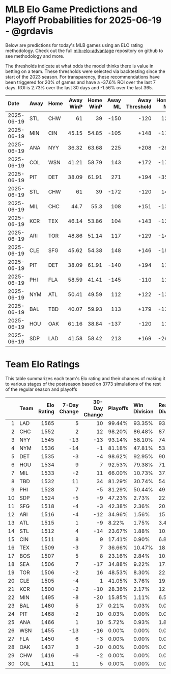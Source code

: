 # MLB Elo Game Predictions and Playoff Probabilities for 2025-06-19 - @grdavis
Below are predictions for today's MLB games using an ELO rating methodology. Check out the full [mlb-elo-advantage](https://github.com/grdavis/mlb-elo-advantage) repository on github to see methodology and more.

The thresholds indicate at what odds the model thinks there is value in betting on a team. These thresholds were selected via backtesting since the start of the 2023 season. For transparency, these recommendations have been triggered for 20% of games and have a -37.6% ROI over the last 7 days. ROI is 2.73% over the last 30 days and -1.56% over the last 365.

| Date       | Away   | Home   |   Away WinP |   Home WinP |   Away ML |   Away Threshold |   Home ML |   Home Threshold |
|:-----------|:-------|:-------|------------:|------------:|----------:|-----------------:|----------:|-----------------:|
| 2025-06-19 | STL    | CHW    |       61    |       39    |      -150 |             -120 |       123 |             +187 |
| 2025-06-19 | MIN    | CIN    |       45.15 |       54.85 |      -105 |             +148 |      -115 |             +104 |
| 2025-06-19 | ANA    | NYY    |       36.32 |       63.68 |       225 |             +208 |      -285 |             -132 |
| 2025-06-19 | COL    | WSN    |       41.21 |       58.79 |       143 |             +172 |      -175 |             -110 |
| 2025-06-19 | PIT    | DET    |       38.09 |       61.91 |       271 |             +194 |      -350 |             -124 |
| 2025-06-19 | STL    | CHW    |       61    |       39    |      -172 |             -120 |       140 |             +187 |
| 2025-06-19 | MIL    | CHC    |       44.7  |       55.3  |       108 |             +151 |      -131 |             +103 |
| 2025-06-19 | KCR    | TEX    |       46.14 |       53.86 |       104 |             +143 |      -126 |             +108 |
| 2025-06-19 | ARI    | TOR    |       48.86 |       51.14 |       117 |             +129 |      -143 |             +119 |
| 2025-06-19 | CLE    | SFG    |       45.62 |       54.38 |       148 |             +146 |      -181 |             +106 |
| 2025-06-19 | PIT    | DET    |       38.09 |       61.91 |      -140 |             +194 |       115 |             -124 |
| 2025-06-19 | PHI    | FLA    |       58.59 |       41.41 |      -145 |             -110 |       119 |             +170 |
| 2025-06-19 | NYM    | ATL    |       50.41 |       49.59 |       112 |             +122 |      -136 |             +126 |
| 2025-06-19 | BAL    | TBD    |       40.07 |       59.93 |       113 |             +179 |      -137 |             -115 |
| 2025-06-19 | HOU    | OAK    |       61.16 |       38.84 |      -137 |             -120 |       113 |             +188 |
| 2025-06-19 | SDP    | LAD    |       41.58 |       58.42 |       213 |             +169 |      -267 |             -109 |

# Team Elo Ratings
This table summarizes each team's Elo rating and their chances of making it to various stages of the postseason based on 3773 simulations of the rest of the regular season and playoffs

|    | Team   |   Elo Rating |   7-Day Change |   30-Day Change | Playoffs   | Win Division   | Reach Div. Rd.   | Reach CS   | Reach WS   | Win WS   |
|---:|:-------|-------------:|---------------:|----------------:|:-----------|:---------------|:-----------------|:-----------|:-----------|:---------|
|  1 | LAD    |         1565 |              5 |              10 | 99.44%     | 93.35%         | 93.82%           | 59.66%     | 36.15%     | 23.75%   |
|  2 | CHC    |         1552 |              2 |              12 | 98.20%     | 86.48%         | 87.23%           | 50.01%     | 25.47%     | 15.08%   |
|  3 | NYY    |         1545 |            -13 |             -13 | 93.14%     | 58.10%         | 74.03%           | 42.43%     | 23.93%     | 10.92%   |
|  4 | NYM    |         1536 |            -14 |              -1 | 81.18%     | 47.81%         | 53.64%           | 24.38%     | 11.71%     | 5.67%    |
|  5 | DET    |         1535 |             -3 |              -4 | 98.62%     | 92.95%         | 90.78%           | 50.36%     | 25.34%     | 11.16%   |
|  6 | HOU    |         1534 |              9 |               7 | 92.53%     | 79.38%         | 71.11%           | 36.39%     | 19.29%     | 8.83%    |
|  7 | MIL    |         1533 |             -2 |              11 | 66.00%     | 10.73%         | 37.32%           | 15.98%     | 7.05%      | 3.76%    |
|  8 | TBD    |         1532 |             11 |              34 | 81.29%     | 30.74%         | 54.78%           | 27.88%     | 14.68%     | 6.41%    |
|  9 | PHI    |         1528 |              7 |              -5 | 81.29%     | 50.44%         | 49.72%           | 21.63%     | 8.32%      | 3.76%    |
| 10 | SDP    |         1524 |             -5 |              -9 | 47.23%     | 2.73%          | 22.21%           | 8.35%      | 3.53%      | 1.88%    |
| 11 | SFG    |         1518 |             -4 |              -3 | 42.38%     | 2.36%          | 20.06%           | 7.16%      | 2.97%      | 1.09%    |
| 12 | ARI    |         1516 |             -4 |             -12 | 34.96%     | 1.56%          | 15.40%           | 5.38%      | 2.04%      | 0.93%    |
| 13 | ATL    |         1515 |              1 |              -9 | 8.22%      | 1.75%          | 3.42%            | 1.11%      | 0.37%      | 0.16%    |
| 14 | STL    |         1512 |              4 |             -14 | 23.67%     | 1.88%          | 10.28%           | 4.03%      | 1.43%      | 0.64%    |
| 15 | CIN    |         1511 |              8 |               9 | 17.41%     | 0.90%          | 6.89%            | 2.31%      | 0.95%      | 0.45%    |
| 16 | TEX    |         1509 |             -3 |               7 | 36.66%     | 10.47%         | 18.16%           | 7.16%      | 2.81%      | 0.82%    |
| 17 | BOS    |         1507 |              5 |               8 | 23.16%     | 2.84%          | 10.44%           | 4.08%      | 1.70%      | 0.64%    |
| 18 | SEA    |         1506 |              7 |             -17 | 34.88%     | 9.22%          | 17.23%           | 5.99%      | 2.31%      | 0.85%    |
| 19 | TOR    |         1506 |             -2 |              16 | 48.53%     | 8.30%          | 22.98%           | 9.75%      | 4.08%      | 1.30%    |
| 20 | CLE    |         1505 |             -4 |               1 | 41.05%     | 3.76%          | 19.35%           | 7.47%      | 3.02%      | 1.09%    |
| 21 | KCR    |         1500 |             -2 |             -10 | 28.36%     | 2.17%          | 12.64%           | 5.27%      | 1.93%      | 0.61%    |
| 22 | MIN    |         1495 |             -8 |             -20 | 15.85%     | 1.11%          | 6.57%            | 2.62%      | 0.80%      | 0.19%    |
| 23 | BAL    |         1480 |              5 |              17 | 0.21%      | 0.03%          | 0.05%            | 0.00%      | 0.00%      | 0.00%    |
| 24 | PIT    |         1468 |             -2 |              10 | 0.03%      | 0.00%          | 0.00%            | 0.00%      | 0.00%      | 0.00%    |
| 25 | ANA    |         1466 |              1 |              10 | 5.72%      | 0.93%          | 1.88%            | 0.58%      | 0.11%      | 0.03%    |
| 26 | WSN    |         1455 |            -13 |             -16 | 0.00%      | 0.00%          | 0.00%            | 0.00%      | 0.00%      | 0.00%    |
| 27 | FLA    |         1450 |              6 |              -3 | 0.00%      | 0.00%          | 0.00%            | 0.00%      | 0.00%      | 0.00%    |
| 28 | OAK    |         1437 |              3 |             -20 | 0.00%      | 0.00%          | 0.00%            | 0.00%      | 0.00%      | 0.00%    |
| 29 | CHW    |         1416 |             -6 |              -2 | 0.00%      | 0.00%          | 0.00%            | 0.00%      | 0.00%      | 0.00%    |
| 30 | COL    |         1411 |             11 |               5 | 0.00%      | 0.00%          | 0.00%            | 0.00%      | 0.00%      | 0.00%    |